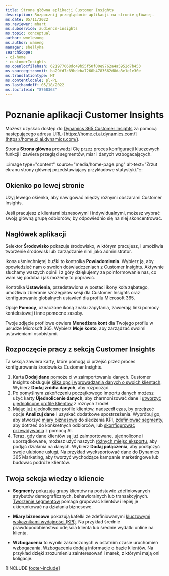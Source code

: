 ```yaml
---
title: Strona główna aplikacji Customer Insights
description: Rozpocznij przeglądanie aplikacji na stronie głównej.
ms.date: 05/11/2022
ms.reviewer: mhart
ms.subservice: audience-insights
ms.topic: conceptual
author: wmelewong
ms.author: wameng
manager: shellyha
searchScope:
- ci-home
- customerInsights
ms.openlocfilehash: 621977068dc49b55f50f00e9762a4a5952d7b453
ms.sourcegitcommit: ba29fd7c89bdeba7260b4783662d8da8e1e1e30e
ms.translationtype: HT
ms.contentlocale: pl-PL
ms.lasthandoff: 05/18/2022
ms.locfileid: "8768363"
---
```

# <a name="explore-customer-insights"></a>Poznanie aplikacji Customer Insights

Możesz uzyskać dostęp do [Dynamics 365 Customer Insights](https://home.ci.ai.dynamics.com/) za pomocą następującego adresu URL: [https://home.ci.ai.dynamics.com/](https://home.ci.ai.dynamics.com/).

Strona **Strona główna** prowadzi Cię przez proces konfiguracji kluczowych funkcji i zawiera przegląd segmentów, miar i danych wzbogacających.

:::image type="content" source="media/home-page.png" alt-text="Zrzut ekranu strony głównej przedstawiający przykładowe statystyki.":::

## <a name="left-side-pane"></a>Okienko po lewej stronie

Użyj lewego okienka, aby nawigować między różnymi obszarami Customer Insights.

Jeśli pracujesz z klientami biznesowymi i indywidualnymi, możesz wybrać swoją główną grupę odbiorców, by odpowiednio się na niej skoncentrować.

## <a name="application-header"></a>Nagłówek aplikacji

Selektor **Środowisko** pokazuje środowisko, w którym pracujesz, i umożliwia tworzenie środowisk lub zarządzanie nimi jako administrator.

Ikona uśmiechniętej buźki to kontrolka **Powiadomienia**. Wybierz ją, aby opowiedzieć nam o swoich doświadczeniach z Customer Insights. Aktywnie słuchamy waszych opinii i z góry dziękujemy za poinformowanie nas, co wam się podoba i jak możemy to poprawić.

Kontrolka **Ustawienia**, przedstawiona w postaci ikony koła zębatego, umożliwia zbieranie szczegółów sesji dla Customer Insights oraz konfigurowanie globalnych ustawień dla profilu Microsoft 365.

Opcje **Pomocy**, oznaczone ikoną znaku zapytania, zawierają linki pomocy kontekstowej i inne pomocne zasoby.

Twoje zdjęcie profilowe otwiera **Menedżera kont** dla Twojego profilu w usłudze Microsoft 365. Wybierz **Moje konto**, aby zarządzać swoimi ustawieniami osobistymi.

## <a name="getting-started-with-customer-insights-section"></a>Rozpoczęcie pracy z sekcją Customer Insights

Ta sekcja zawiera karty, które pomogą ci przejść przez proces konfigurowania środowiska Customer Insights.

1. Karta **Dodaj dane** pomoże ci w zaimportowaniu danych. Customer Insights obsługuje [kilka opcji wprowadzania danych o swoich klientach](data-sources.md). Wybierz **Dodaj źródła danych**, aby rozpocząć.
1. Po pomyślnym zakończeniu początkowego importu danych możesz użyć karty **Ujednolicenie danych**, aby zharmonizować dane i [utworzyć ujednolicone profile klientów](data-unification.md) z różnych źródeł. 
1. Mając już ujednolicone profile klientów, nadszedł czas, by przejrzeć opcje **Analizuj dane** i uzyskać dodatkowe spostrzeżenia. Wypróbuj go, aby stworzyć [miary biznesowe](measures.md) do śledzenia KPI, [zdefiniować segmenty](segments.md), aby dotrzeć do konkretnych odbiorców, lub [skonfigurować przewidywania](predictions-overview.md) z pomocą AI.
1. Teraz, gdy dane klientów są już zaimportowane, ujednolicone i uporządkowane, możesz użyć naszych [różnych miejsc eksportu](export-destinations.md), aby podjąć działania na danych. Wybierz **Dodaj połączenia**, aby podłączyć swoje ulubione usługi. Na przykład wyeksportować dane do Dynamics 365 Marketing, aby tworzyć wychodzące kampanie marketingowe lub budować podróże klientów. 

## <a name="your-customer-insights-section"></a>Twoja sekcja wiedzy o kliencie

- **Segmenty** pokazują grupy klientów na podstawie zdefiniowanych atrybutów demograficznych, behawioralnych lub transakcyjnych. [Tworzenie segmentów](segments.md) pomaga grupować klientów i lepiej je ukierunkować na działania biznesowe.

- **Miary biznesowe** pokazują kafelki ze zdefiniowanymi [kluczowymi wskaźnikami wydajności (KPI)](measures.md). Na przykład średnie prawdopodobieństwo odejścia klienta lub średnie wydatki online na klienta.

- **Wzbogacenia** to wyniki zakończonych w ostatnim czasie uruchomień wzbogacania. [Wzbogacenia](enrichment-hub.md) dodają informacje o bazie klientów. Na przykład dzięki zrozumieniu zainteresowań i marek, z którymi mają oni koligacje.


[!INCLUDE [footer-include](includes/footer-banner.md)]
